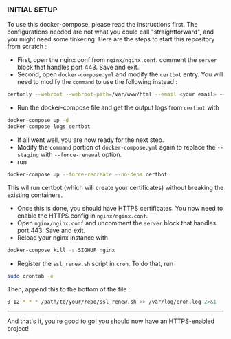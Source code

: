 ### INITIAL SETUP
To use this docker-compose, please read the instructions first.
The configurations needed are not what you could call "straightforward",
and you might need some tinkering. Here are the steps to start this 
repository from scratch : 

- First, open the nginx conf from `nginx/nginx.conf`. comment the `server` 
block that handles port 443. Save and exit.
- Second, open `docker-compose.yml` and modify the `certbot` entry. 
You will need to modify the `command` to use the following instead : 
```bash
certonly --webroot --webroot-path=/var/www/html --email <your email> --agree-tos --no-eff-email --staging -d <domain name> -d <domain name> <...>
```
- Run the docker-compose file and get the output logs from `certbot` with
```bash
docker-compose up -d
docker-compose logs certbot
```
- If all went well, you are now ready for the next step.
- Modify the `command` portion of `docker-compose.yml` again to replace the `--staging` with `--force-renewal` option.
- run 
```bash
docker-compose up --force-recreate --no-deps certbot
```
This wil run certbot (which will create your certificates) without breaking 
the existing containers.
- Once this is done, you should have HTTPS certificates. You now need to enable 
the HTTPS config in `nginx/nginx.conf`.
- Open `nginx/nginx.conf` and uncomment the `server` block that handles port 443. Save and exit.
- Reload your nginx instance with 
```bash
docker-compose kill -s SIGHUP nginx
```
- Register the `ssl_renew.sh` script in `cron`. To do that, run 
```bash
sudo crontab -e
```
Then, append this to the bottom of the file :
```bash
0 12 * * * /path/to/your/repo/ssl_renew.sh >> /var/log/cron.log 2>&1
```

---

And that's it, you're good to go! you should now have an HTTPS-enabled project!

